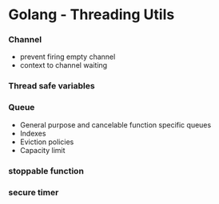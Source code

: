 # Golang - Threading Utils

### Channel

- prevent firing empty channel
- context to channel waiting

### Thread safe variables

### Queue

* General purpose and cancelable function specific queues
* Indexes
* Eviction policies
* Capacity limit

### stoppable function

### secure timer